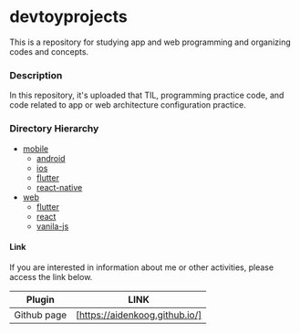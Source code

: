 # devtoyprojects
This is a repository for studying app and web programming and organizing codes and concepts.

### Description

In this repository, it's uploaded that TIL, programming practice code, and code related to app or web architecture configuration practice.

### Directory Hierarchy

- [mobile](https://github.com/aidenkoog/toy-programming/tree/master/mobile)
  - [android](https://github.com/aidenkoog/toy-programming/tree/master/mobile/android)
  - [ios](https://github.com/aidenkoog/toy-programming/tree/master/mobile/ios)
  - [flutter](https://github.com/aidenkoog/toy-programming/tree/master/mobile/flutter)
  - [react-native](https://github.com/aidenkoog/toy-programming/tree/master/mobile/react-native)
- [web](https://github.com/aidenkoog/toy-programming/tree/master/web)
  - [flutter](https://github.com/aidenkoog/toy-programming/tree/master/web/flutter)
  - [react](https://github.com/aidenkoog/toy-programming/tree/master/web/react)
  - [vanila-js](https://github.com/aidenkoog/toy-programming/tree/master/web/vanila-js)



#### Link

If you are interested in information about me or other activities, please access the link below.

| Plugin      | LINK                           |
| ----------- | ------------------------------ |
| Github page | [https://aidenkoog.github.io/] |
